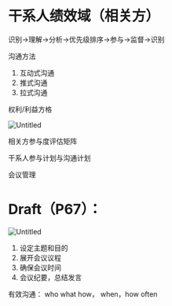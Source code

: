 # 干系人绩效域（相关方）

识别→理解→分析→优先级排序→参与→监督→识别

沟通方法 

1. 互动式沟通
2. 推式沟通
3. 拉式沟通

权利/利益方格

![Untitled](notes/PMP/%E7%BB%A9%E6%95%88%E5%9F%9F/%E5%B9%B2%E7%B3%BB%E4%BA%BA%E7%BB%A9%E6%95%88%E5%9F%9F%EF%BC%88%E7%9B%B8%E5%85%B3%E6%96%B9%EF%BC%89/Untitled.png)

相关方参与度评估矩阵

干系人参与计划与沟通计划

会议管理

# **Draft（P67）：**

![Untitled](notes/PMP/%E7%BB%A9%E6%95%88%E5%9F%9F/%E5%B9%B2%E7%B3%BB%E4%BA%BA%E7%BB%A9%E6%95%88%E5%9F%9F%EF%BC%88%E7%9B%B8%E5%85%B3%E6%96%B9%EF%BC%89/Untitled%201.png)

1. 设定主题和目的
2. 展开会议议程
3. 确保会议时间
4. 会议纪要，总结发言

有效沟通： who what how， when，how often